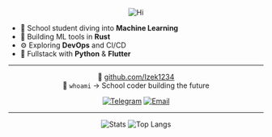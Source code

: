 <div align="center">

![Hi](https://readme-typing-svg.demolab.com?font=Fira+Code&weight=500&size=28&duration=3000&pause=1000&color=64FFDA&center=true&vCenter=true&width=435&lines=Hi+there%2C+I%27m+Izek1234!;School+ML+Engineer;Rust+%26+Python+Dev;Flutter+Explorer)

</div>

- 🧠 School student diving into **Machine Learning**
- 🦀 Building ML tools in **Rust**
- ⚙️ Exploring **DevOps** and CI/CD
- 📱 Fullstack with **Python** & **Flutter**

---

<div align="center">

🔗 [github.com/Izek1234](https://github.com/Izek1234)  
🎯 `whoami` → School coder building the future

[![Telegram](https://img.shields.io/badge/Telegram-2CA5E0?style=for-the-badge&logo=telegram&logoColor=white)](https://t.me/Un5b6p)
[![Email](https://img.shields.io/badge/Email-D14836?style=for-the-badge&logo=gmail&logoColor=white)](mailto:archipelagpro@gmail.com)

</div>

---

<div align="center">

![Stats](https://github-readme-stats.vercel.app/api?username=Izek1234&theme=transparent&border_color=555&show_icons=true&hide=contribs)
![Top Langs](https://github-readme-stats.vercel.app/api/top-langs/?username=Izek1234&theme=transparent&layout=compact&hide=html,css,jupyter%20notebook)

</div>
